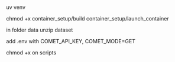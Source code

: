 




uv venv

chmod +x container_setup/build container_setup/launch_container

in folder data unzip dataset



add .env with COMET_API_KEY, COMET_MODE=GET


chmod +x on scripts




